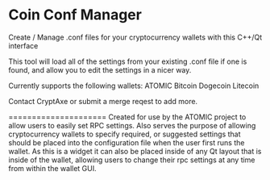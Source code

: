 Coin Conf Manager
=====================

Create / Manage .conf files for your cryptocurrency wallets with this C++/Qt interface

This tool will load all of the settings from your existing .conf file if one is found,
and allow you to edit the settings in a nicer way.

Currently supports the following wallets:
ATOMIC
Bitcoin
Dogecoin
Litecoin

Contact CryptAxe or submit a merge reqest to add more. 

=====================
Created for use by the ATOMIC project to allow users to easily set RPC settings.
Also serves the purpose of allowing cryptocurrency wallets to specify required,
or suggested settings that should be placed into the configuration file when the 
user first runs the wallet. As this is a widget it can also be placed inside of 
any Qt layout that is inside of the wallet, allowing users to change their rpc
settings at any time from within the wallet GUI.
